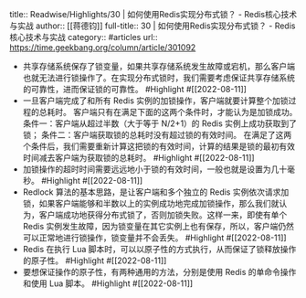 title:: Readwise/Highlights/30 | 如何使用Redis实现分布式锁？ - Redis核心技术与实战
author:: [[蒋德钧]]
full-title:: 30 | 如何使用Redis实现分布式锁？ - Redis核心技术与实战
category:: #articles
url:: https://time.geekbang.org/column/article/301092

- 共享存储系统保存了锁变量，如果共享存储系统发生故障或宕机，那么客户端也就无法进行锁操作了。在实现分布式锁时，我们需要考虑保证共享存储系统的可靠性，进而保证锁的可靠性。 #Highlight #[[2022-08-11]]
- 一旦客户端完成了和所有 Redis 实例的加锁操作，客户端就要计算整个加锁过程的总耗时。
  客户端只有在满足下面的这两个条件时，才能认为是加锁成功。
  条件一：客户端从超过半数（大于等于 N/2+1）的 Redis 实例上成功获取到了锁；
  条件二：客户端获取锁的总耗时没有超过锁的有效时间。
  在满足了这两个条件后，我们需要重新计算这把锁的有效时间，计算的结果是锁的最初有效时间减去客户端为获取锁的总耗时。 #Highlight #[[2022-08-11]]
- 加锁操作的超时时间需要远远地小于锁的有效时间，一般也就是设置为几十毫秒。 #Highlight #[[2022-08-11]]
- Redlock 算法的基本思路，是让客户端和多个独立的 Redis 实例依次请求加锁，如果客户端能够和半数以上的实例成功地完成加锁操作，那么我们就认为，客户端成功地获得分布式锁了，否则加锁失败。这样一来，即使有单个 Redis 实例发生故障，因为锁变量在其它实例上也有保存，所以，客户端仍然可以正常地进行锁操作，锁变量并不会丢失。 #Highlight #[[2022-08-11]]
- Redis 在执行 Lua 脚本时，可以以原子性的方式执行，从而保证了锁释放操作的原子性。 #Highlight #[[2022-08-11]]
- 要想保证操作的原子性，有两种通用的方法，分别是使用 Redis 的单命令操作和使用 Lua 脚本。 #Highlight #[[2022-08-11]]